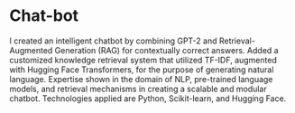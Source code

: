 # Chat-bot
 I created an intelligent chatbot by combining GPT-2 and Retrieval-Augmented Generation (RAG) for contextually correct answers.
 Added a customized knowledge retrieval system that utilized TF-IDF, augmented with Hugging Face Transformers, for the purpose of
 generating natural language. Expertise shown in the domain of NLP, pre-trained language models, and retrieval mechanisms in creating
 a scalable and modular chatbot. Technologies applied are Python, Scikit-learn, and Hugging Face.
